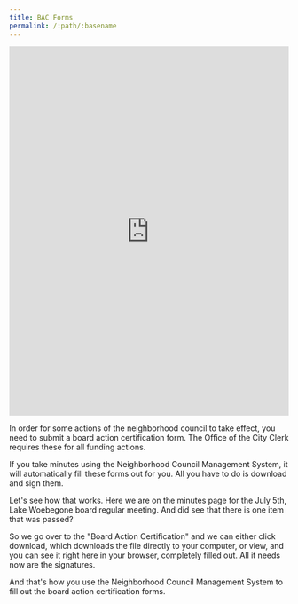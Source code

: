 ```yaml
---
title: BAC Forms
permalink: /:path/:basename
---
```


<div style="position: relative; padding-bottom: 132.02933985330074%; height: 0;"><iframe src="https://www.loom.com/embed/08a2dba49ca9406a854cc9fdaa07633d" frameborder="0" webkitallowfullscreen mozallowfullscreen allowfullscreen style="position: absolute; top: 0; left: 0; width: 100%; height: 100%;"></iframe></div>

In order for some actions of the neighborhood council to take effect, you need
to submit a board action certification form. The Office of the City Clerk
requires these for all funding actions.

If you take minutes using the Neighborhood Council Management System, it will
automatically fill these forms out for you. All you have to do is download and
sign them.

Let's see how that works. Here we are on the minutes page for the July 5th, Lake
Woebegone board regular meeting. And did see that there is one item that was
passed? 

So we go over to the "Board Action Certification" and we can either click
download, which downloads the file directly to your computer, or view, and you
can see it right here in your browser, completely filled out. All it needs now
are the signatures.

And that's how you use the Neighborhood Council Management System to fill out
the board action certification forms.
